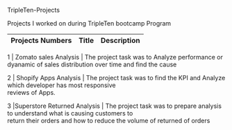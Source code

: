 TripleTen-Projects


Projects I worked on during TripleTen bootcamp Program


Projects Numbers    | Title                       |    Description
------------------- |-----------------------------|---------------------
                     
1						         |	Zomato sales Analysis		  |   	The project task was to Analyze performance or dyanamic of sales distribution over 
                                                          time and find the cause




2					   	       |	Shopify Apps Analysis		   | The project task was to find the KPI and Analyze which developer has most responsive    
                                                     reviews of Apps.





3						        |Superstore Returned Analysis	  |    The project task was to prepare analysis to understand what is causing customers to  
                                                       return their orders and how to reduce the volume of returned of orders 																		
